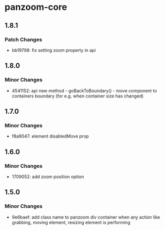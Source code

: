# panzoom-core

## 1.8.1

### Patch Changes

- bb19798: fix setting zoom property in api

## 1.8.0

### Minor Changes

- 4541152: api new method - goBackToBoundary() - move component to containers boundary (for e.g. when container size has changed)

## 1.7.0

### Minor Changes

- f8a9047: element disabledMove prop

## 1.6.0

### Minor Changes

- 1709052: add zoom position option

## 1.5.0

### Minor Changes

- 9e6baef: add class name to panzoom div container when any action like grabbing, moving element, resizing element is performing
